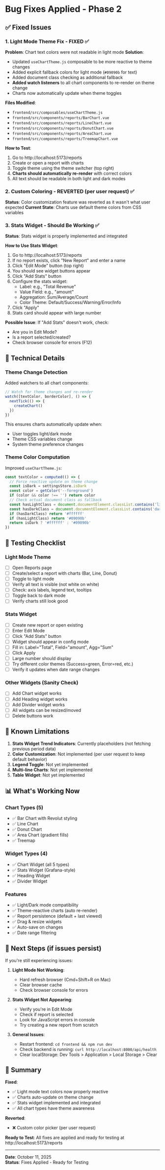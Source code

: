 # Bug Fixes Applied - Phase 2

## ✅ Fixed Issues

### 1. Light Mode Theme Fix - FIXED ✅
**Problem**: Chart text colors were not readable in light mode
**Solution**:
- Updated `useChartTheme.js` composable to be more reactive to theme changes
- Added explicit fallback colors for light mode (`#09090b` for text)
- Added document class checking as additional fallback
- **Added watch listeners** to all chart components to re-render on theme change
- Charts now automatically update when theme toggles

**Files Modified**:
- `frontend/src/composables/useChartTheme.js`
- `frontend/src/components/reports/BarChart.vue`
- `frontend/src/components/reports/LineChart.vue`
- `frontend/src/components/reports/DonutChart.vue`
- `frontend/src/components/reports/AreaChart.vue`
- `frontend/src/components/reports/TreemapChart.vue`

**How to Test**:
1. Go to http://localhost:5173/reports
2. Create or open a report with charts
3. Toggle theme using the theme switcher (top right)
4. **Charts should automatically re-render** with correct colors
5. All text should be readable in both light and dark modes

### 2. Custom Coloring - REVERTED (per user request) ✅
**Status**: Color customization feature was reverted as it wasn't what user expected
**Current State**: Charts use default theme colors from CSS variables

### 3. Stats Widget - Should Be Working ✅
**Status**: Stats widget is properly implemented and integrated

**How to Use Stats Widget**:
1. Go to http://localhost:5173/reports
2. If no report exists, click "New Report" and enter a name
3. Click "Edit Mode" button (top right)
4. You should see widget buttons appear
5. Click "Add Stats" button
6. Configure the stats widget:
   - Label: e.g., "Total Revenue"
   - Value Field: e.g., "amount"
   - Aggregation: Sum/Average/Count
   - Color Theme: Default/Success/Warning/Error/Info
7. Click "Apply"
8. Stats card should appear with large number

**Possible Issue**: If "Add Stats" doesn't work, check:
- Are you in Edit Mode?
- Is a report selected/created?
- Check browser console for errors (F12)

## 🔧 Technical Details

### Theme Change Detection
Added watchers to all chart components:
```javascript
// Watch for theme changes and re-render
watch([textColor, borderColor], () => {
  nextTick(() => {
    createChart()
  })
})
```

This ensures charts automatically update when:
- User toggles light/dark mode
- Theme CSS variables change
- System theme preference changes

### Theme Color Computation
Improved `useChartTheme.js`:
```javascript
const textColor = computed(() => {
  // Force reactive update on theme change
  const isDark = settingsStore.isDark
  const color = getColor('--foreground')
  if (color && color !== '') return color
  // Check actual document class as fallback
  const hasLightClass = document.documentElement.classList.contains('light')
  const hasDarkClass = document.documentElement.classList.contains('dark')
  if (hasDarkClass) return '#ffffff'
  if (hasLightClass) return '#09090b'
  return isDark ? '#ffffff' : '#09090b'
})
```

## 🧪 Testing Checklist

### Light Mode Theme
- [ ] Open Reports page
- [ ] Create/select a report with charts (Bar, Line, Donut)
- [ ] Toggle to light mode
- [ ] Verify all text is visible (not white on white)
- [ ] Check: axis labels, legend text, tooltips
- [ ] Toggle back to dark mode
- [ ] Verify charts still look good

### Stats Widget
- [ ] Create new report or open existing
- [ ] Enter Edit Mode
- [ ] Click "Add Stats" button
- [ ] Widget should appear in config mode
- [ ] Fill in: Label="Total", Field="amount", Agg="Sum"
- [ ] Click Apply
- [ ] Large number should display
- [ ] Try different color themes (Success=green, Error=red, etc.)
- [ ] Verify it updates when date range changes

### Other Widgets (Sanity Check)
- [ ] Add Chart widget works
- [ ] Add Heading widget works
- [ ] Add Divider widget works
- [ ] All widgets can be resized/moved
- [ ] Delete buttons work

## 🐛 Known Limitations

1. **Stats Widget Trend Indicators**: Currently placeholders (not fetching previous period data)
2. **Color Customization**: Not implemented (per user request to keep default behavior)
3. **Legend Toggle**: Not yet implemented
4. **Multi-line Charts**: Not yet implemented
5. **Table Widget**: Not yet implemented

## 📊 What's Working Now

### Chart Types (5)
- ✅ Bar Chart with Revolut styling
- ✅ Line Chart
- ✅ Donut Chart
- ✅ Area Chart (gradient fills)
- ✅ Treemap

### Widget Types (4)
- ✅ Chart Widget (all 5 types)
- ✅ Stats Widget (Grafana-style)
- ✅ Heading Widget
- ✅ Divider Widget

### Features
- ✅ Light/Dark mode compatibility
- ✅ Theme-reactive charts (auto re-render)
- ✅ Report persistence (default + last viewed)
- ✅ Drag & resize widgets
- ✅ Auto-save on changes
- ✅ Date range filtering

## 🚀 Next Steps (if issues persist)

If you're still experiencing issues:

1. **Light Mode Not Working**:
   - Hard refresh browser (Cmd+Shift+R on Mac)
   - Clear browser cache
   - Check browser console for errors

2. **Stats Widget Not Appearing**:
   - Verify you're in Edit Mode
   - Check if report is selected
   - Look for JavaScript errors in console
   - Try creating a new report from scratch

3. **General Issues**:
   - Restart frontend: `cd frontend && npm run dev`
   - Check backend is running: `curl http://localhost:8000/api/health`
   - Clear localStorage: Dev Tools > Application > Local Storage > Clear

## 📝 Summary

**Fixed**:
- ✅ Light mode text colors now properly reactive
- ✅ Charts auto-update on theme change
- ✅ Stats widget implemented and integrated
- ✅ All chart types have theme awareness

**Reverted**:
- ❌ Custom color picker (per user request)

**Ready to Test**: All fixes are applied and ready for testing at http://localhost:5173/reports

---

**Date**: October 11, 2025  
**Status**: Fixes Applied - Ready for Testing

